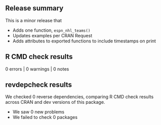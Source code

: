 ## Release summary

This is a minor release that 
* Adds one function, ```espn_nhl_teams()```
* Updates examples per CRAN Request
* Adds attributes to exported functions to include timestamps on print

## R CMD check results

0 errors | 0 warnings | 0 notes

## revdepcheck results

We checked 0 reverse dependencies, comparing R CMD check results across CRAN and dev versions of this package.

 * We saw 0 new problems
 * We failed to check 0 packages
